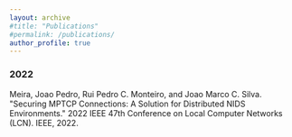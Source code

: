 ```yaml
---
layout: archive
#title: "Publications"
#permalink: /publications/
author_profile: true
---
```



### 2022

Meira, Joao Pedro, Rui Pedro C. Monteiro, and Joao Marco C. Silva. "Securing MPTCP Connections: A Solution for Distributed NIDS Environments." 2022 IEEE 47th Conference on Local Computer Networks (LCN). IEEE, 2022.